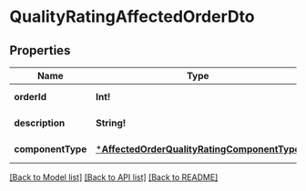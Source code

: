 # QualityRatingAffectedOrderDto

## Properties
Name | Type | Description | Notes
------------ | ------------- | ------------- | -------------
**orderId** | **Int!** | Идентификатор заказа. | [default to null]
**description** | **String!** | Описание проблемы. | [default to null]
**componentType** | [***AffectedOrderQualityRatingComponentType**](AffectedOrderQualityRatingComponentType.md) |  | [default to null]

[[Back to Model list]](../README.md#documentation-for-models) [[Back to API list]](../README.md#documentation-for-api-endpoints) [[Back to README]](../README.md)


